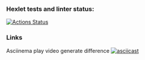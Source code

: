 ### Hexlet tests and linter status:
[![Actions Status](https://github.com/oleg-dixon/python-project-50/actions/workflows/hexlet-check.yml/badge.svg)](https://github.com/oleg-dixon/python-project-50/actions)

### Links
Asciinema play video generate difference
[![asciicast](https://asciinema.org/a/45M7valtIygIqxKGKuyvZgnpS.svg)](https://asciinema.org/a/45M7valtIygIqxKGKuyvZgnpS)